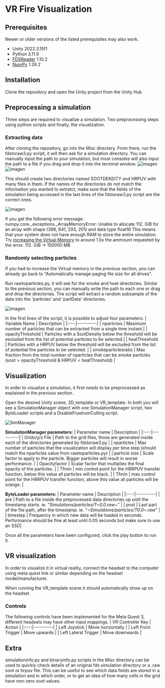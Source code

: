 # VR Fire Visualization

## Prerequisites
Newer or older versions of the listed prerequisites may also work.
- Unity 2022.3.15f1 
- Python 3.11.9
- [FDSReader](https://pypi.org/project/fdsreader/) 1.10.2
- [NumPy](https://numpy.org/) 1.26.2

## Installation
Clone the repository and open the Unity project from the Unity Hub

## Preprocessing a simulation
Three steps are required to visualize a simulation. Two preprocessing steps using python scripts and finally, the visualization.

### Extracting data
After cloning the repository, go into the Misc directory. From there, run the fdstoraw3.py script, it will then ask for a simulation directory. You can manually input the path to your simulation, but most consoles will also input the path to a file if you drag and drop it into the terminal window.
![imagen](https://github.com/Sokdenumeros/FireSimulation/assets/61268710/127345ff-ab54-46df-b31d-86fe3b20f514)
![imagen](https://github.com/Sokdenumeros/FireSimulation/assets/61268710/e1857e16-24ea-441e-a79a-9ca60a0f3c44)

This should create two directories named SOOTDENSITY and HRPUV with many files in them. If the names of the directories do not match the information you wanted to extratct, make sure that the fields of the simulation being accessed in the last lines of the fdstoraw3.py script are the correct ones.

![imagen](https://github.com/Sokdenumeros/FireSimulation/assets/61268710/02ada54e-af94-460e-95f5-56193ba64e90)

If you get the following error message:
numpy.core._exceptions._ArrayMemoryError: Unable to allocate 112. GiB for an array with shape (398, 641, 293, 201) and data type float16
This means that your system does not have enough RAM to store the entire simulation. Try [increasing the Virtual Memory](https://support.esri.com/en-us/knowledge-base/increase-virtual-memory-beyond-the-recommended-maximum--000011346) to around 1.5x the ammount requested by the error. 112. GiB -> 150000 MB

### Randomly selecting particles

If you had to increase the Virtual memory in the previous section, you can already go back to "Automatically manage paging file size for all drives".

Run rawtoparticles.py, it will ask for the smoke and heat directories. Similar to the previous section, you can manually write the path to each one or drag and drop the directories. The script will extract a random subsample of the data into the 'particles' and 'partData' directories.

![imagen](https://github.com/Sokdenumeros/FireSimulation/assets/61268710/ed15f2fb-968d-4ced-8361-cecbfb6b5fc9)

In the first lines of the script, it is possible to adjust four parameters:
| Variable Name |  Description  |
|:---:|----------|
| nparticles  | Maximum number of particles that can be extracted from a single time instant.|
| opacityThreshold | Particles with a SootDensity below the threshold will be excluded from the list of potential particles to be selected.|
| heatThreshold | Particles with a HRPUV below the threshold will be excluded from the list of potential fire particles to be selected. |
| smokeparticlesratio | Max fraction from the total number of nparticles that can be smoke particles (soot > opacityThreshold & HRPUV < heatThreshold) |

## Visualization
In order to visualize a simulation, it first needs to be preprocessed as explained in the previous section.

Open the desired Unity scene, 2D_template or VR_template. In both you will see a SimulationManager object with one SimulationManager script, two ByteLoader scripts and a DisableFrustrumCulling script.

![SimManager](https://github.com/Sokdenumeros/FireSimulation/assets/61268710/3c0df5ef-1bd6-45af-a8eb-eef9d90eecc3)

**SimulationManager parameters:**
| Parameter name |  Description  |
|:---:|----------|
| Gridx/y/z File  | Path to the grid files, those are generated inside each of the directories generated by fdstoraw3.py |
| nparticles | Max number of particles that the visualization will display per time step (should match the nparticles value from rawtoparticles.py) |
| particle size | Scale factor to apply to the particle. Bigger particles will result in worse performance. |
| Opacityfactor | Scalar factor that multiplies the final opacity of the particles. |
| Tfmin | min control point for the HRRPUV transfer function, below this value all particles will be black. |
| Tfmin | max control point for the HRRPUV transfer function, above this value all particles will be orange. |

**ByteLoader parameters:**
| Parameter name |  Description  |
|:---:|----------|
| pre  | Path to a file inside the preprocessed data directories up until the timestamp starts. ie. "_Simulations/particles/T~0.0.raw~_" |
| post | Last part of the file path, after the timestamp. ie. "_~Simulations/particles/T0.0~.raw_" |
| timestep | Frequency in which new data will be loaded in seconds. Performance should be fine at least until 0.05 seconds but make sure to use an SSD|

Once all the parameters have been configured, click the play button to run it.

## VR visualization
In order to visualize it in virtual reality, connect the headset to the computer using meta quest link or similar depending on the headset model/manufacturer.

When running the VR_template scene it should automatically show up on the headset.

### Controls
The following controls have been implemented for the Meta Quest 3, different headsets may have other input mappings.
| VR Controller Key |  Action  |
|:---:|----------|
| Left Joystick | Move horizontally |
| Left Front Trigger | Move upwards |
| Left Lateral Trigger | Move downwards |

## Extra
simulationinfo.py and binaryinfo.py scripts in the Misc directory can be used to quickly check details of an original fds simulation directory or a .raw soot or hrpuv file. This can be useful to see which data fields are stored in a simulation and in which order, or to get an idea of how many cells in the grid have non-zero soot values.
